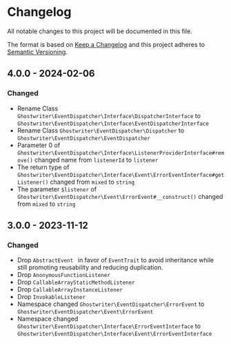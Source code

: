 # Changelog
All notable changes to this project will be documented in this file.

The format is based on [Keep a Changelog](https://keepachangelog.com/)
and this project adheres to [Semantic Versioning](https://semver.org/).

## 4.0.0 - 2024-02-06

### Changed

- Rename Class `Ghostwriter\EventDispatcher\Interface\DispatcherInterface` to `Ghostwriter\EventDispatcher\Interface\EventDispatcherInterface`
- Rename Class `Ghostwriter\EventDispatcher\Dispatcher` to `Ghostwriter\EventDispatcher\EventDispatcher`
- Parameter 0 of `Ghostwriter\EventDispatcher\Interface\ListenerProviderInterface#remove()` changed name from `listenerId` to `listener`
- The return type of `Ghostwriter\EventDispatcher\Interface\Event\ErrorEventInterface#getListener()` changed from `mixed` to `string`
- The parameter `$listener` of `Ghostwriter\EventDispatcher\Event\ErrorEvent#__construct()` changed from `mixed` to `string`

## 3.0.0 - 2023-11-12

### Changed

- Drop `AbstractEvent ` in favor of `EventTrait` to avoid inheritance while still promoting reusability and reducing duplication.
- Drop `AnonymousFunctionListener`
- Drop `CallableArrayStaticMethodListener`
- Drop `CallableArrayInstanceListener`
- Drop `InvokableListener`
- Namespace changed `Ghostwriter\EventDispatcher\ErrorEvent` to `Ghostwriter\EventDispatcher\Event\ErrorEvent`
- Namespace changed `Ghostwriter\EventDispatcher\Interface\ErrorEventInterface` to `Ghostwriter\EventDispatcher\Interface\Event\ErrorEventInterface`
